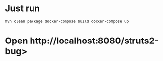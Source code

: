 # Just run

`
mvn clean package
docker-compose build
docker-compose up
`

# Open http://localhost:8080/struts2-bug>

